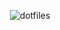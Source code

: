 <p align="center">
  <img src="https://github-production-user-asset-6210df.s3.amazonaws.com/2793951/260452788-387084e6-e90e-437c-b144-51ec23daab19.png" alt="dotfiles">
</p>
